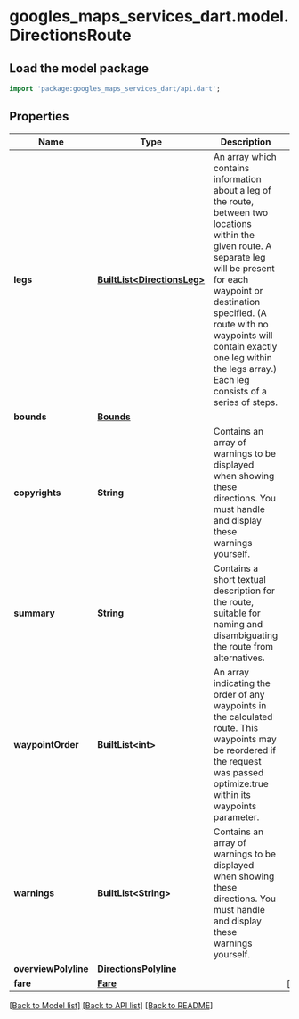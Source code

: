 # googles_maps_services_dart.model.DirectionsRoute

## Load the model package
```dart
import 'package:googles_maps_services_dart/api.dart';
```

## Properties
Name | Type | Description | Notes
------------ | ------------- | ------------- | -------------
**legs** | [**BuiltList&lt;DirectionsLeg&gt;**](DirectionsLeg.md) | An array which contains information about a leg of the route, between two locations within the given route. A separate leg will be present for each waypoint or destination specified. (A route with no waypoints will contain exactly one leg within the legs array.) Each leg consists of a series of steps. | 
**bounds** | [**Bounds**](Bounds.md) |  | 
**copyrights** | **String** | Contains an array of warnings to be displayed when showing these directions. You must handle and display these warnings yourself. | 
**summary** | **String** | Contains a short textual description for the route, suitable for naming and disambiguating the route from alternatives. | 
**waypointOrder** | **BuiltList&lt;int&gt;** | An array indicating the order of any waypoints in the calculated route. This waypoints may be reordered if the request was passed optimize:true within its waypoints parameter. | 
**warnings** | **BuiltList&lt;String&gt;** | Contains an array of warnings to be displayed when showing these directions. You must handle and display these warnings yourself. | 
**overviewPolyline** | [**DirectionsPolyline**](DirectionsPolyline.md) |  | 
**fare** | [**Fare**](Fare.md) |  | [optional] 

[[Back to Model list]](../README.md#documentation-for-models) [[Back to API list]](../README.md#documentation-for-api-endpoints) [[Back to README]](../README.md)


